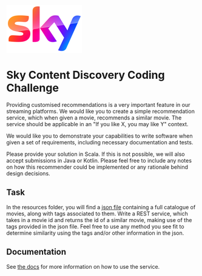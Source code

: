 ![images/sky-logo.png](images/sky-logo.png)

# Sky Content Discovery Coding Challenge

Providing customised recommendations is a very important feature in our streaming platforms. We would like you to create a simple recommendation service, which when given a movie, recommends a similar movie. The service should be applicable in an "If you like X, you may like Y" context.

We would like you to demonstrate your capabilities to write software when given a set of requirements, including necessary documentation and tests.

Please provide your solution in Scala. If this is not possible, we will also accept submissions in Java or Kotlin. Please feel free to include any notes on how this recommender could be implemented or any rationale behind design decisions.


## Task

In the resources folder, you will find a [json file](src/main/resources/metadatas.json) containing a full catalogue of movies, along with tags associated to them. 
Write a REST service, which takes in a movie id and returns the id of a similar movie, making use of the tags provided in the json file.
Feel free to use any method you see fit to determine similarity using the tags and/or other information in the json.

## Documentation

See [the docs](doc/USAGE.md) for more information on how to use the service.
